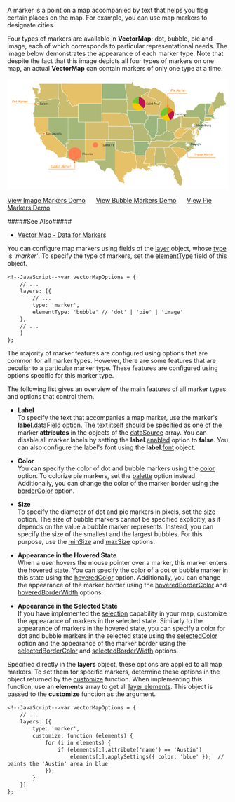 A marker is a point on a map accompanied by text that helps you flag certain places on the map. For example, you can use map markers to designate cities.

Four types of markers are available in **VectorMap**: dot, bubble, pie and image, each of which corresponds to particular representational needs. The image below demonstrates the appearance of each marker type. Note that despite the fact that this image depicts all four types of markers on one map, an actual **VectorMap** can contain markers of only one type at a time.

![DevExtreme ChartJS VectorMap](/images/ChartJS/MapMarkerTypes.png)

<a href="/Demos/WidgetsGallery/Demo/Vector_Map/ImageMarkers/jQuery/Light/" class="button orange small fix-width-155" style="margin-right: 20px;" target="_blank">View Image Markers Demo</a>
<a href="/Demos/WidgetsGallery/Demo/Vector_Map/ImageMarkers/jQuery/Light/" class="button orange small fix-width-155" style="margin-right: 20px;" target="_blank">View Bubble Markers Demo</a>
<a href="/Demos/WidgetsGallery/Demo/Vector_Map/PieMarkers/jQuery/Light/" class="button orange small fix-width-155" style="margin-right: 20px;" target="_blank">View Pie Markers Demo</a>

#####See Also#####
- [Vector Map - Data for Markers](/concepts/05%20Widgets/VectorMap/20%20Providing%20Data/20%20Data%20for%20Markers.md '/Documentation/Guide/Widgets/VectorMap/Providing_Data#Data_for_Markers')

You can configure map markers using fields of the [layer](/api-reference/20%20Data%20Visualization%20Widgets/dxVectorMap/1%20Configuration/layers '/Documentation/ApiReference/Data_Visualization_Widgets/dxVectorMap/Configuration/layers/') object, whose [type](/api-reference/20%20Data%20Visualization%20Widgets/dxVectorMap/1%20Configuration/layers/type.md '/Documentation/ApiReference/Data_Visualization_Widgets/dxVectorMap/Configuration/layers/#type') is *'marker'*. To specify the type of markers, set the [elementType](/api-reference/20%20Data%20Visualization%20Widgets/dxVectorMap/1%20Configuration/layers/type.md '/Documentation/ApiReference/Data_Visualization_Widgets/dxVectorMap/Configuration/layers/#type') field of this object.

	<!--JavaScript-->var vectorMapOptions = {
		// ...
		layers: [{
			// ...
			type: 'marker',
			elementType: 'bubble' // 'dot' | 'pie' | 'image'
		},
		// ...
		]
	};

The majority of marker features are configured using options that are common for all marker types. However, there are some features that are peculiar to a particular marker type. These features are configured using options specific for this marker type.

The following list gives an overview of the main features of all marker types and options that control them.

* **Label**		
To specify the text that accompanies a map marker, use the marker's **label**.[dataField](/api-reference/20%20Data%20Visualization%20Widgets/dxVectorMap/1%20Configuration/layers/label/dataField.md '/Documentation/ApiReference/Data_Visualization_Widgets/dxVectorMap/Configuration/layers/label/#dataField') option. The text itself should be specified as one of the marker **attributes** in the objects of the [dataSource](/api-reference/20%20Data%20Visualization%20Widgets/dxVectorMap/1%20Configuration/layers/dataSource.md '/Documentation/ApiReference/Data_Visualization_Widgets/dxVectorMap/Configuration/layers/#dataSource') array. You can disable all marker labels by setting the **label**.[enabled](/api-reference/20%20Data%20Visualization%20Widgets/dxVectorMap/1%20Configuration/layers/label/enabled.md '/Documentation/ApiReference/Data_Visualization_Widgets/dxVectorMap/Configuration/layers/label/#enabled') option to **false**. You can also configure the label's font using the **label**.[font](/api-reference/20%20Data%20Visualization%20Widgets/dxVectorMap/1%20Configuration/layers/label/font '/Documentation/ApiReference/Data_Visualization_Widgets/dxVectorMap/Configuration/layers/label/font/') object.

* **Color**		
You can specify the color of dot and bubble markers using the [color](/api-reference/20%20Data%20Visualization%20Widgets/dxVectorMap/1%20Configuration/layers/color.md '/Documentation/ApiReference/Data_Visualization_Widgets/dxVectorMap/Configuration/layers/#color') option. To colorize pie markers, set the [palette](/api-reference/20%20Data%20Visualization%20Widgets/dxVectorMap/1%20Configuration/layers/palette.md '/Documentation/ApiReference/Data_Visualization_Widgets/dxVectorMap/Configuration/layers/#palette') option instead. Additionally, you can change the color of the marker border using the [borderColor](/api-reference/20%20Data%20Visualization%20Widgets/dxVectorMap/1%20Configuration/layers/borderColor.md '/Documentation/ApiReference/Data_Visualization_Widgets/dxVectorMap/Configuration/layers/#borderColor') option.

* **Size**		
To specify the diameter of dot and pie markers in pixels, set the [size](/api-reference/20%20Data%20Visualization%20Widgets/dxVectorMap/1%20Configuration/layers/size.md '/Documentation/ApiReference/Data_Visualization_Widgets/dxVectorMap/Configuration/layers/#size') option. The size of bubble markers cannot be specified explicitly, as it depends on the value a bubble marker represents. Instead, you can specify the size of the smallest and the largest bubbles. For this purpose, use the [minSize](/api-reference/20%20Data%20Visualization%20Widgets/dxVectorMap/1%20Configuration/layers/minSize.md '/Documentation/ApiReference/Data_Visualization_Widgets/dxVectorMap/Configuration/layers/#minSize') and [maxSize](/api-reference/20%20Data%20Visualization%20Widgets/dxVectorMap/1%20Configuration/layers/maxSize.md '/Documentation/ApiReference/Data_Visualization_Widgets/dxVectorMap/Configuration/layers/#maxSize') options.

* **Appearance in the Hovered State**		
When a user hovers the mouse pointer over a marker, this marker enters the [hovered state](/concepts/05%20Widgets/VectorMap/40%20End-User%20Interaction/30%20Hovering/10%20Hovering.md '/Documentation/Guide/Widgets/VectorMap/End-User_Interaction/#Hovering'). You can specify the color of a dot or bubble marker in this state using the [hoveredColor](/api-reference/20%20Data%20Visualization%20Widgets/dxVectorMap/1%20Configuration/layers/hoveredColor.md '/Documentation/ApiReference/Data_Visualization_Widgets/dxVectorMap/Configuration/layers/#hoveredColor') option. Additionally, you can change the appearance of the marker border using the [hoveredBorderColor](/api-reference/20%20Data%20Visualization%20Widgets/dxVectorMap/1%20Configuration/layers/hoveredBorderColor.md '/Documentation/ApiReference/Data_Visualization_Widgets/dxVectorMap/Configuration/layers/#hoveredBorderColor') and [hoveredBorderWidth](/api-reference/20%20Data%20Visualization%20Widgets/dxVectorMap/1%20Configuration/layers/hoveredBorderWidth.md '/Documentation/ApiReference/Data_Visualization_Widgets/dxVectorMap/Configuration/layers/#hoveredBorderWidth') options.

* **Appearance in the Selected State**		
If you have implemented the [selection](/concepts/05%20Widgets/VectorMap/40%20End-User%20Interaction/50%20Selection/10%20Selection.md '/Documentation/Guide/Widgets/VectorMap/End-User_Interaction/#Selection') capability in your map, customize the appearance of markers in the selected state. Similarly to the appearance of markers in the hovered state, you can specify a color for dot and bubble markers in the selected state using the [selectedColor](/api-reference/20%20Data%20Visualization%20Widgets/dxVectorMap/1%20Configuration/layers/selectedColor.md '/Documentation/ApiReference/Data_Visualization_Widgets/dxVectorMap/Configuration/layers/#selectedColor') option and the appearance of the marker border using the [selectedBorderColor](/api-reference/20%20Data%20Visualization%20Widgets/dxVectorMap/1%20Configuration/layers/selectedBorderColor.md '/Documentation/ApiReference/Data_Visualization_Widgets/dxVectorMap/Configuration/layers/#selectedBorderColor') and [selectedBorderWidth](/api-reference/20%20Data%20Visualization%20Widgets/dxVectorMap/1%20Configuration/layers/selectedBorderWidth.md '/Documentation/ApiReference/Data_Visualization_Widgets/dxVectorMap/Configuration/layers/#selectedBorderWidth') options.

Specified directly in the **layers** object, these options are applied to all map markers. To set them for specific markers, determine these options in the object returned by the [customize](/api-reference/20%20Data%20Visualization%20Widgets/dxVectorMap/1%20Configuration/layers/customize.md '/Documentation/ApiReference/Data_Visualization_Widgets/dxVectorMap/Configuration/layers/#customize') function. When implementing this function, use an **elements** array to get all [layer elements](/api-reference/20%20Data%20Visualization%20Widgets/dxVectorMap/7%20Map%20Elements/Layer%20Element '/Documentation/ApiReference/Data_Visualization_Widgets/dxVectorMap/Map_Elements/Layer_Element/'). This object is passed to the **customize** function as the argument.

	<!--JavaScript-->var vectorMapOptions = {
		// ...
		layers: [{
			type: 'marker',
			customize: function (elements) {
				for (i in elements) {
					if (elements[i].attribute('name') == 'Austin')
						elements[i].applySettings({ color: 'blue' });  // paints the 'Austin' area in blue
				});
			}
		}]
	};